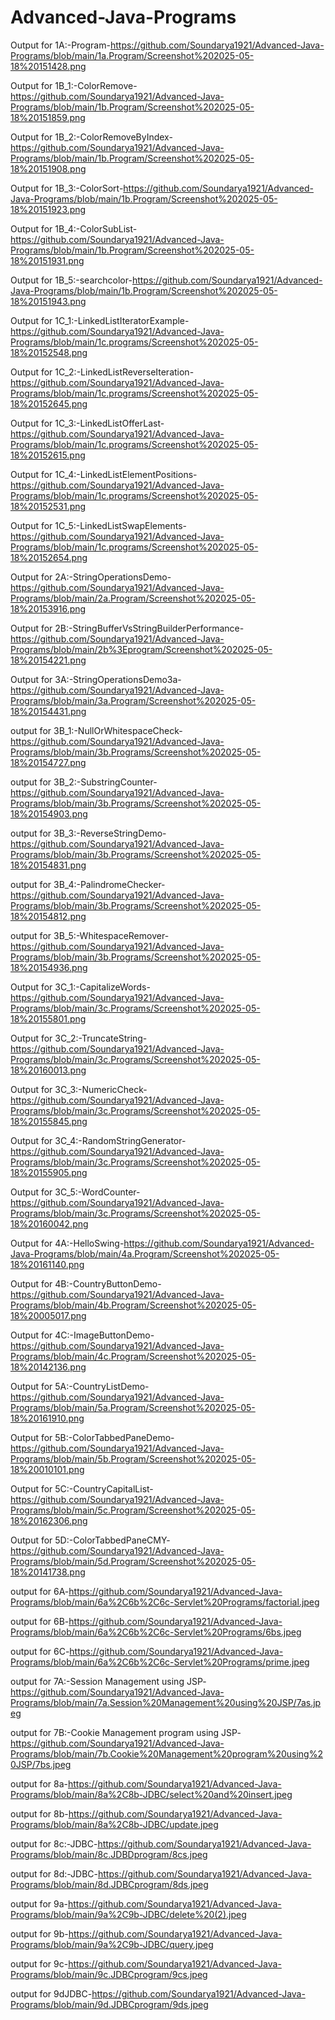 # Advanced-Java-Programs
Output for 1A:-Program-https://github.com/Soundarya1921/Advanced-Java-Programs/blob/main/1a.Program/Screenshot%202025-05-18%20151428.png

Output for 1B_1:-ColorRemove-https://github.com/Soundarya1921/Advanced-Java-Programs/blob/main/1b.Program/Screenshot%202025-05-18%20151859.png 

Output for 1B_2:-ColorRemoveByIndex-https://github.com/Soundarya1921/Advanced-Java-Programs/blob/main/1b.Program/Screenshot%202025-05-18%20151908.png 

Output for 1B_3:-ColorSort-https://github.com/Soundarya1921/Advanced-Java-Programs/blob/main/1b.Program/Screenshot%202025-05-18%20151923.png 

Output for 1B_4:-ColorSubList-https://github.com/Soundarya1921/Advanced-Java-Programs/blob/main/1b.Program/Screenshot%202025-05-18%20151931.png 

Output for 1B_5:-searchcolor-https://github.com/Soundarya1921/Advanced-Java-Programs/blob/main/1b.Program/Screenshot%202025-05-18%20151943.png

Output for 1C_1:-LinkedListIteratorExample-https://github.com/Soundarya1921/Advanced-Java-Programs/blob/main/1c.programs/Screenshot%202025-05-18%20152548.png

Output for 1C_2:-LinkedListReverseIteration-https://github.com/Soundarya1921/Advanced-Java-Programs/blob/main/1c.programs/Screenshot%202025-05-18%20152645.png

Output for 1C_3:-LinkedListOfferLast-https://github.com/Soundarya1921/Advanced-Java-Programs/blob/main/1c.programs/Screenshot%202025-05-18%20152615.png

Output for 1C_4:-LinkedListElementPositions-https://github.com/Soundarya1921/Advanced-Java-Programs/blob/main/1c.programs/Screenshot%202025-05-18%20152531.png

Output for 1C_5:-LinkedListSwapElements-https://github.com/Soundarya1921/Advanced-Java-Programs/blob/main/1c.programs/Screenshot%202025-05-18%20152654.png

Output for 2A:-StringOperationsDemo-https://github.com/Soundarya1921/Advanced-Java-Programs/blob/main/2a.Program/Screenshot%202025-05-18%20153916.png

Output for 2B:-StringBufferVsStringBuilderPerformance-https://github.com/Soundarya1921/Advanced-Java-Programs/blob/main/2b%3Eprogram/Screenshot%202025-05-18%20154221.png

Output for 3A:-StringOperationsDemo3a-https://github.com/Soundarya1921/Advanced-Java-Programs/blob/main/3a.Program/Screenshot%202025-05-18%20154431.png

output for 3B_1:-NullOrWhitespaceCheck-https://github.com/Soundarya1921/Advanced-Java-Programs/blob/main/3b.Programs/Screenshot%202025-05-18%20154727.png

output for 3B_2:-SubstringCounter-https://github.com/Soundarya1921/Advanced-Java-Programs/blob/main/3b.Programs/Screenshot%202025-05-18%20154903.png

output for 3B_3:-ReverseStringDemo-https://github.com/Soundarya1921/Advanced-Java-Programs/blob/main/3b.Programs/Screenshot%202025-05-18%20154831.png

output for 3B_4:-PalindromeChecker-https://github.com/Soundarya1921/Advanced-Java-Programs/blob/main/3b.Programs/Screenshot%202025-05-18%20154812.png 

output for 3B_5:-WhitespaceRemover-https://github.com/Soundarya1921/Advanced-Java-Programs/blob/main/3b.Programs/Screenshot%202025-05-18%20154936.png

Output for 3C_1:-CapitalizeWords-https://github.com/Soundarya1921/Advanced-Java-Programs/blob/main/3c.Programs/Screenshot%202025-05-18%20155801.png

Output for 3C_2:-TruncateString-https://github.com/Soundarya1921/Advanced-Java-Programs/blob/main/3c.Programs/Screenshot%202025-05-18%20160013.png

Output for 3C_3:-NumericCheck-https://github.com/Soundarya1921/Advanced-Java-Programs/blob/main/3c.Programs/Screenshot%202025-05-18%20155845.png

Output for 3C_4:-RandomStringGenerator-https://github.com/Soundarya1921/Advanced-Java-Programs/blob/main/3c.Programs/Screenshot%202025-05-18%20155905.png 

Output for 3C_5:-WordCounter-https://github.com/Soundarya1921/Advanced-Java-Programs/blob/main/3c.Programs/Screenshot%202025-05-18%20160042.png

Output for 4A:-HelloSwing-https://github.com/Soundarya1921/Advanced-Java-Programs/blob/main/4a.Program/Screenshot%202025-05-18%20161140.png

Output for 4B:-CountryButtonDemo-https://github.com/Soundarya1921/Advanced-Java-Programs/blob/main/4b.Program/Screenshot%202025-05-18%20005017.png

Output for 4C:-ImageButtonDemo-https://github.com/Soundarya1921/Advanced-Java-Programs/blob/main/4c.Program/Screenshot%202025-05-18%20142136.png

Output for 5A:-CountryListDemo-https://github.com/Soundarya1921/Advanced-Java-Programs/blob/main/5a.Program/Screenshot%202025-05-18%20161910.png

Output for 5B:-ColorTabbedPaneDemo-https://github.com/Soundarya1921/Advanced-Java-Programs/blob/main/5b.Program/Screenshot%202025-05-18%20010101.png

Output for 5C:-CountryCapitalList-https://github.com/Soundarya1921/Advanced-Java-Programs/blob/main/5c.Program/Screenshot%202025-05-18%20162306.png

Output for 5D:-ColorTabbedPaneCMY-https://github.com/Soundarya1921/Advanced-Java-Programs/blob/main/5d.Program/Screenshot%202025-05-18%20141738.png

output for 6A-https://github.com/Soundarya1921/Advanced-Java-Programs/blob/main/6a%2C6b%2C6c-Servlet%20Programs/factorial.jpeg

output for 6B-https://github.com/Soundarya1921/Advanced-Java-Programs/blob/main/6a%2C6b%2C6c-Servlet%20Programs/6bs.jpeg

output for 6C-https://github.com/Soundarya1921/Advanced-Java-Programs/blob/main/6a%2C6b%2C6c-Servlet%20Programs/prime.jpeg

output for 7A:-Session Management using JSP-https://github.com/Soundarya1921/Advanced-Java-Programs/blob/main/7a.Session%20Management%20using%20JSP/7as.jpeg

output for 7B:-Cookie Management program using JSP-https://github.com/Soundarya1921/Advanced-Java-Programs/blob/main/7b.Cookie%20Management%20program%20using%20JSP/7bs.jpeg

output for 8a-https://github.com/Soundarya1921/Advanced-Java-Programs/blob/main/8a%2C8b-JDBC/select%20and%20insert.jpeg

output for 8b-https://github.com/Soundarya1921/Advanced-Java-Programs/blob/main/8a%2C8b-JDBC/update.jpeg

output for 8c:-JDBC-https://github.com/Soundarya1921/Advanced-Java-Programs/blob/main/8c.JDBDprogram/8cs.jpeg

output for 8d:-JDBC-https://github.com/Soundarya1921/Advanced-Java-Programs/blob/main/8d.JDBCprogram/8ds.jpeg

output for 9a-https://github.com/Soundarya1921/Advanced-Java-Programs/blob/main/9a%2C9b-JDBC/delete%20(2).jpeg 

output for 9b-https://github.com/Soundarya1921/Advanced-Java-Programs/blob/main/9a%2C9b-JDBC/query.jpeg

output for 9c-https://github.com/Soundarya1921/Advanced-Java-Programs/blob/main/9c.JDBCprogram/9cs.jpeg

output for 9dJDBC-https://github.com/Soundarya1921/Advanced-Java-Programs/blob/main/9d.JDBCprogram/9ds.jpeg

